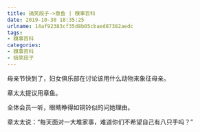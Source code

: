 ```yaml
---
title: 搞笑段子->章鱼 | 糗事百科
date: 2019-10-30 18:35:25
urlname: 14af92383cf35d8b05cbaed87382aedc
tags: 
- 糗事百科
categories:
- 糗事百科
- 搞笑段子
---
```

母亲节快到了，妇女俱乐部在讨论该用什么动物来象征母亲。

章太太提议用章鱼。

全体会员一听，眼睛睁得如铜铃似的问她理由。

章太太说：“每天面对一大堆家事，难道你们不希望自己有八只手吗？”


